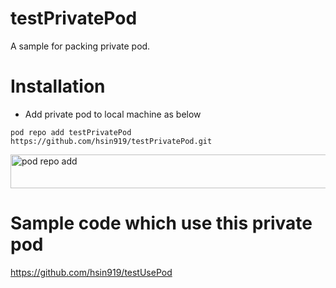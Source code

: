 # testPrivatePod

A sample for packing private pod.

# Installation
* Add private pod to local machine as below

````
pod repo add testPrivatePod https://github.com/hsin919/testPrivatePod.git
````

<a href="https://www.flickr.com/photos/hsin919/16314297749" title="pod repo add by hsin chang, on Flickr"><img src="https://farm8.staticflickr.com/7450/16314297749_3fc71a5e1d_z.jpg" width="640" height="54" alt="pod repo add"></a>

# Sample code which use this private pod
https://github.com/hsin919/testUsePod
